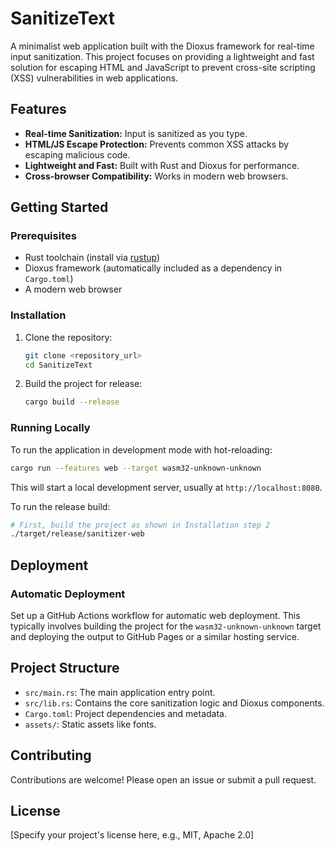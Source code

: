 # SanitizeText

A minimalist web application built with the Dioxus framework for real-time input sanitization. This project focuses on providing a lightweight and fast solution for escaping HTML and JavaScript to prevent cross-site scripting (XSS) vulnerabilities in web applications.

## Features
- **Real-time Sanitization:** Input is sanitized as you type.
- **HTML/JS Escape Protection:** Prevents common XSS attacks by escaping malicious code.
- **Lightweight and Fast:** Built with Rust and Dioxus for performance.
- **Cross-browser Compatibility:** Works in modern web browsers.

## Getting Started

### Prerequisites
- Rust toolchain (install via [rustup](https://rustup.rs))
- Dioxus framework (automatically included as a dependency in `Cargo.toml`)
- A modern web browser

### Installation

1. Clone the repository:
   ```bash
   git clone <repository_url>
   cd SanitizeText
   ```

2. Build the project for release:
   ```bash
   cargo build --release
   ```

### Running Locally

To run the application in development mode with hot-reloading:

```bash
cargo run --features web --target wasm32-unknown-unknown
```

This will start a local development server, usually at `http://localhost:8080`.

To run the release build:

```bash
# First, build the project as shown in Installation step 2
./target/release/sanitizer-web
```

## Deployment

### Automatic Deployment
Set up a GitHub Actions workflow for automatic web deployment. This typically involves building the project for the `wasm32-unknown-unknown` target and deploying the output to GitHub Pages or a similar hosting service.

## Project Structure
- `src/main.rs`: The main application entry point.
- `src/lib.rs`: Contains the core sanitization logic and Dioxus components.
- `Cargo.toml`: Project dependencies and metadata.
- `assets/`: Static assets like fonts.

## Contributing
Contributions are welcome! Please open an issue or submit a pull request.

## License
[Specify your project's license here, e.g., MIT, Apache 2.0]
